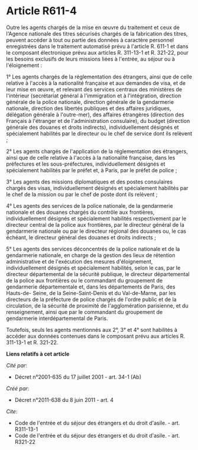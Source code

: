 # Article R611-4

Outre les agents chargés de la mise en œuvre du traitement et ceux de l'Agence nationale des titres sécurisés chargés de la
fabrication des titres, peuvent accéder à tout ou partie des données à caractère personnel enregistrées dans le traitement
automatisé prévu à l'article R. 611-1 et dans le composant électronique prévu aux articles R. 311-13-1 et R. 321-22, pour les
besoins exclusifs de leurs missions liées à l'entrée, au séjour ou à l'éloignement : 

1° Les agents chargés de la réglementation des étrangers, ainsi que de celle relative à l'accès à la nationalité française et
aux demandes de visa, et de leur mise en œuvre, et relevant des services centraux des ministères de l'intérieur (secrétariat
général à l'immigration et à l'intégration, direction générale de la police nationale, direction générale de la gendarmerie
nationale, direction des libertés publiques et des affaires juridiques, délégation générale à l'outre-mer), des affaires
étrangères (direction des Français à l'étranger et de l'administration consulaire), du budget (direction générale des douanes
et droits indirects), individuellement désignés et spécialement habilités par le directeur ou le chef de service dont ils
relèvent ; 

2° Les agents chargés de l'application de la réglementation des étrangers, ainsi que de celle relative à l'accès à la
nationalité française, dans les préfectures et les sous-préfectures, individuellement désignés et spécialement habilités par
le préfet et, à Paris, par le préfet de police ; 

3° Les agents des missions diplomatiques et des postes consulaires chargés des visas, individuellement désignés et
spécialement habilités par le chef de la mission ou par le chef de poste dont ils relèvent ; 

4° Les agents des services de la police nationale, de la gendarmerie nationale et des douanes chargés du contrôle aux
frontières, individuellement désignés et spécialement habilités respectivement par le directeur central de la police aux
frontières, par le directeur général de la gendarmerie nationale ou par le directeur régional des douanes ou, le cas échéant,
le directeur général des douanes et droits indirects ; 

5° Les agents des services déconcentrés de la police nationale et de la gendarmerie nationale, en charge de la gestion des
lieux de rétention administrative et de l'exécution des mesures d'éloignement, individuellement désignés et spécialement
habilités, selon le cas, par le directeur départemental de la sécurité publique, le directeur départemental de la police aux
frontières ou le commandant du groupement de gendarmerie départementale et, dans les départements de Paris, des Hauts-de-
Seine, de la Seine-Saint-Denis et du Val-de-Marne, par les directeurs de la préfecture de police chargés de l'ordre public et
de la circulation, de la sécurité de proximité de l'agglomération parisienne, et du renseignement, ainsi que par le
commandant du groupement de gendarmerie interdépartemental de Paris. 

Toutefois, seuls les agents mentionnés aux 2°, 3° et 4° sont habilités à accéder aux données contenues dans le composant
prévu aux articles R. 311-13-1 et R. 321-22.

**Liens relatifs à cet article**

_Cité par_:

  - Décret n°2001-635 du 17 juillet 2001 - art. 34-1 (Ab)

_Créé par_:

  - Décret n°2011-638 du 8 juin 2011 - art. 4

_Cite_:

  - Code de l'entrée et du séjour des étrangers et du droit d'asile. - art. R311-13-1
  - Code de l'entrée et du séjour des étrangers et du droit d'asile. - art. R321-22
